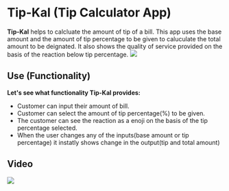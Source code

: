 # **Tip-Kal** (Tip Calculator App)
**Tip-Kal** helps to calcluate the amount of tip of a bill. This app uses the base amount and the amount of tip percentage to be given to caluculate the total amount to be deignated. It also shows the quality of service provided on the basis of the reaction below tip percentage.
![](https://github.com/satwikchoudhari/tip_kal/blob/master/tipkal.png|width=100)
## **Use** (Functionality)
**Let's see what functionality Tip-Kal provides:**
* Customer can input their amount of bill.
* Customer can select the amount of tip percentage(%) to be given.
* The customer can see the reaction as a enoji on the basis of the tip percentage selected.
* When the user changes any of the inputs(base amount or tip percentage) it instatly shows change in the output(tip and total amount)
## **Video**
![](https://github.com/satwikchoudhari/tip_kal/blob/master/ezgif.com-video-to-gif.gif)


